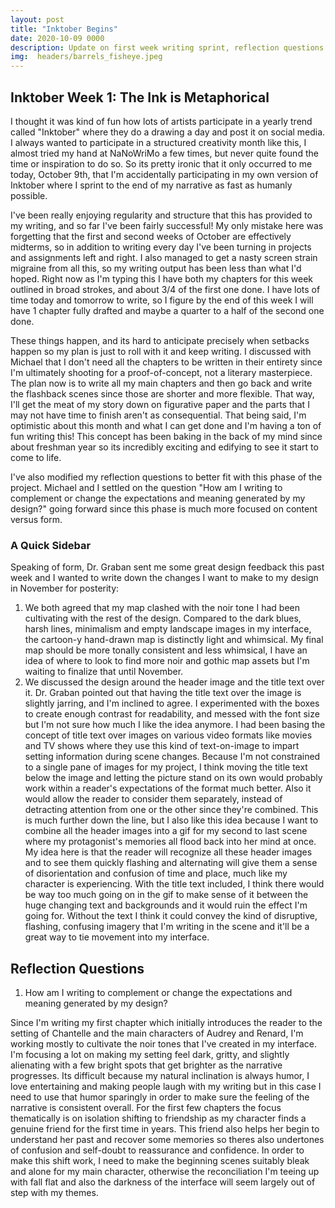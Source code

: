 ```yaml
---
layout: post
title: "Inktober Begins"
date: 2020-10-09 0000
description: Update on first week writing sprint, reflection questions update and modified goals.
img:  headers/barrels_fisheye.jpeg
---
```


## Inktober Week 1: The Ink is Metaphorical

I thought it was kind of fun how lots of artists participate in a yearly trend called "Inktober" where they do a drawing a day and post it on social media. I always wanted to participate in a structured creativity month like this, I almost tried my hand at NaNoWriMo a few times, but never quite found the time or inspiration to do so. So its pretty ironic that it only occurred to me today, October 9th, that I'm accidentally participating in my own version of Inktober where I sprint to the end of my narrative as fast as humanly possible. 

I've been really enjoying regularity and structure that this has provided to my writing, and so far I've been fairly successful! My only mistake here was forgetting that the first and second weeks of October are effectively midterms, so in addition to writing every day I've been turning in projects and assignments left and right. I also managed to get a nasty screen strain migraine from all this, so my writing output has been less than what I'd hoped. Right now as I'm typing this I have both my chapters for this week outlined in broad strokes, and about 3/4 of the first one done. I have lots of time today and tomorrow to write, so I figure by the end of this week I will have 1 chapter fully drafted and maybe a quarter to a half of the second one done. 

These things happen, and its hard to anticipate precisely when setbacks happen so my plan is just to roll with it and keep writing. I discussed with Michael that I don't need all the chapters to be written in their entirety since I'm ultimately shooting for a proof-of-concept, not a literary masterpiece. The plan now is to write all my main chapters and then go back and write the flashback scenes since those are shorter and more flexible. That way, I'll get the meat of my story down on figurative paper and the parts that I may not have time to finish aren't as consequential. That being said, I'm optimistic about this month and what I can get done and I'm having a ton of fun writing this! This concept has been baking in the back of my mind since about freshman year so its incredibly exciting and edifying to see it start to come to life.

I've also modified my reflection questions to better fit with this phase of the project. Michael and I settled on the question "How am I writing to complement or change the expectations and meaning generated by my design?" going forward since this phase is much more focused on content versus form. 

### A Quick Sidebar

Speaking of form, Dr. Graban sent me some great design feedback this past week and I wanted to write down the changes I want to make to my design in November for posterity:

1. We both agreed that my map clashed with the noir tone I had been cultivating with the rest of the design. Compared to the dark blues, harsh lines, minimalism and empty landscape images in my interface, the cartoon-y hand-drawn map is distinctly light and whimsical. My final map should be more tonally consistent and less whimsical, I have an idea of where to look to find more noir and gothic map assets but I'm waiting to finalize that until November.
2. We discussed the design around the header image and the title text over it. Dr. Graban pointed out that having the title text over the image is slightly jarring, and I'm inclined to agree. I experimented with the boxes to create enough contrast for readability, and messed with the font size but I'm not sure how much I like the idea anymore. I had been basing the concept of title text over images on various video formats like movies and TV shows where they use this kind of text-on-image to impart setting information during scene changes. Because I'm not constrained to a single pane of images for my project, I think moving the title text below the image and letting the picture stand on its own would probably work within a reader's expectations of the format much better. Also it would allow the reader to consider them separately, instead of detracting attention from one or the other since they're combined. This is much further down the line, but I also like this idea because I want to combine all the header images into a gif for my second to last scene where my protagonist's memories all flood back into her mind at once. My idea here is that the reader will recognize all these header images and to see them quickly flashing and alternating will give them a sense of disorientation and confusion of time and place, much like my character is experiencing. With the title text included, I think there would be way too much going on in the gif to make sense of it between the huge changing text and backgrounds and it would ruin the effect I'm going for. Without the text I think it could convey the kind of disruptive, flashing, confusing imagery that I'm writing in the scene and it'll be a great way to tie movement into my interface. 

## Reflection Questions

1) How am I writing to complement or change the expectations and meaning generated by my design?

Since I'm writing my first chapter which initially introduces the reader to the setting of Chantelle and the main characters of Audrey and Renard, I'm working mostly to cultivate the noir tones that I've created in my interface. I'm focusing a lot on making my setting feel dark, gritty, and slightly alienating with a few bright spots that get brighter as the narrative progresses. Its difficult because my natural inclination is always humor, I love entertaining and making people laugh with my writing but in this case I need to use that humor sparingly in order to make sure the feeling of the narrative is consistent overall. For the first few chapters the focus thematically is on isolation shifting to friendship as my character finds a genuine friend for the first time in years. This friend also helps her begin to understand her past and recover some memories so theres also undertones of confusion and self-doubt to reassurance and confidence. In order to make this shift work, I need to make the beginning scenes suitably bleak and alone for my main character, otherwise the reconciliation I'm teeing up with fall flat and also the darkness of the interface will seem largely out of step with my themes. 

